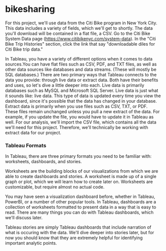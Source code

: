 # bikesharing

For this project, we'll use data from the Citi Bike program in New York City. This data includes a variety of fields, which we'll get to shortly. The data you'll download will be contained in a flat file, a CSV. Go to the Citi Bike System Data page (https://www.citibikenyc.com/system-data). In the "Citi Bike Trip Histories" section, click the link that say "downloadable diles for Citi Bike trip data."

In Tableau, you have a variety of different options when it comes to data sources.You can have flat files such as CSV, PDF, and TXT files, as well as other data sources like databases and data streams. (These will mostly be SQL databases.)
There are two primary ways that Tableau connects to the data you provide: through live data or extract data. Both have their benefits and uses, so let's dive a little deeper into each.
Live data is primarily databases such as MySQL and Microsoft SQL Server. Live data is just what it sounds like: live data. This type of data is updated every time you view the dashboard, since it's possible that the data has changed in your database.
Extract data is primarily when you use files such as CSV, TXT, or PDF. These files remain unchanged unless you pull a new extract of the data. For example, if you update the file, you would have to update it in Tableau as well.
For our analysis, we'll import the CSV file, which contains all the data we'll need for this project. Therefore, we'll technically be working with extract data for our project.

### Tableau Formats

In Tableau, there are three primary formats you need to be familiar with: worksheets, dashboards, and stories.

Worksheets are the building blocks of our visualizations from which we are able to create dashboards and stories. A worksheet is made up of a single graph or plot, which we will learn how to create later on. Worksheets are customizable, but require almost no actual code.

You may have seen a visualization dashboard before, whether in Tableau, PowerBI, or a number of other popular tools. In Tableau, dashboards are a collection of worksheets formatted to present data in a way that is easy to read. There are many things you can do with Tableau dashboards, which we'll discuss later.

Tableau stories are simply Tableau dashboards that include narration of what is occuring with the data. We'll dive deeper into stories later, but for now you should know that they are extremely helpful for identifying important analytic points.

